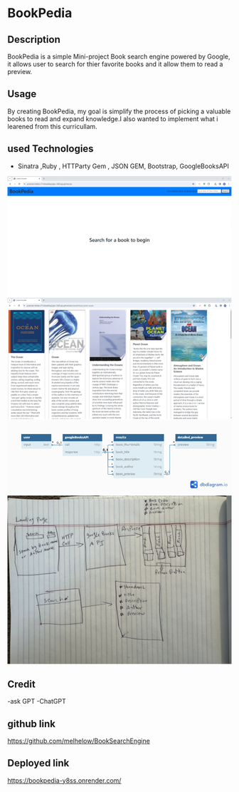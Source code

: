 # BookPedia

## Description

BookPedia is a simple Mini-project Book search engine powered by Google, it allows user to search for thier favorite books and it allow them to read a preview.

## Usage

By creating BookPedia, my goal is simplify the process of picking a valuable books to read and expand knowledge.I also wanted to implement what i learened from this curricullam.

## used Technologies
- Sinatra ,Ruby , HTTParty Gem , JSON GEM, Bootstrap, GoogleBooksAPI

![Getting Started](./assets/bookpedia.png)
![Getting Started](./assets/results.png)
![Getting Started](./assets/erd.png)
![Getting Started](./assets/bookpedia.jpg)

## Credit
-ask GPT
-ChatGPT

## github link
https://github.com/melhelow/BookSearchEngine

## Deployed link
https://bookpedia-y8ss.onrender.com/
